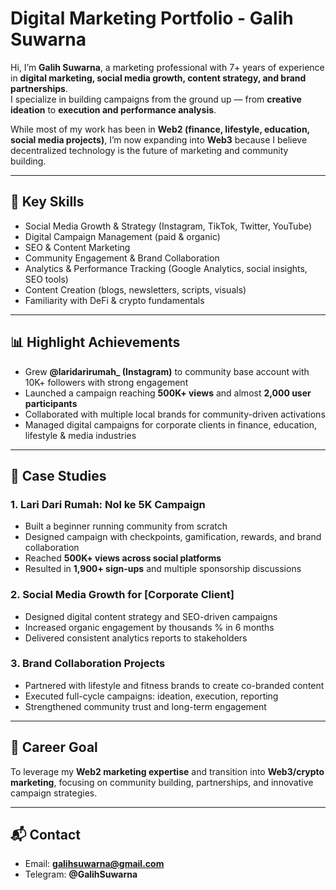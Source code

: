 # Digital Marketing Portfolio - Galih Suwarna

Hi, I’m **Galih Suwarna**, a marketing professional with 7+ years of experience in **digital marketing, social media growth, content strategy, and brand partnerships**.  
I specialize in building campaigns from the ground up — from **creative ideation** to **execution and performance analysis**.  

While most of my work has been in **Web2 (finance, lifestyle, education, social media projects)**, I’m now expanding into **Web3** because I believe decentralized technology is the future of marketing and community building.  

---

## 🔑 Key Skills
- Social Media Growth & Strategy (Instagram, TikTok, Twitter, YouTube)  
- Digital Campaign Management (paid & organic)  
- SEO & Content Marketing  
- Community Engagement & Brand Collaboration  
- Analytics & Performance Tracking (Google Analytics, social insights, SEO tools)  
- Content Creation (blogs, newsletters, scripts, visuals)  
- Familiarity with DeFi & crypto fundamentals  

---

## 📊 Highlight Achievements
- Grew **@laridarirumah_ (Instagram)** to community base account with 10K+ followers with strong engagement  
- Launched a campaign reaching **500K+ views** and almost **2,000 user participants**  
- Collaborated with multiple local brands for community-driven activations  
- Managed digital campaigns for corporate clients in finance, education, lifestyle & media industries  

---

## 📂 Case Studies
### 1. Lari Dari Rumah: Nol ke 5K Campaign
- Built a beginner running community from scratch  
- Designed campaign with checkpoints, gamification, rewards, and brand collaboration  
- Reached **500K+ views across social platforms**  
- Resulted in **1,900+ sign-ups** and multiple sponsorship discussions  

### 2. Social Media Growth for [Corporate Client]
- Designed digital content strategy and SEO-driven campaigns  
- Increased organic engagement by thousands % in 6 months  
- Delivered consistent analytics reports to stakeholders  

### 3. Brand Collaboration Projects
- Partnered with lifestyle and fitness brands to create co-branded content  
- Executed full-cycle campaigns: ideation, execution, reporting  
- Strengthened community trust and long-term engagement  

---

## 🎯 Career Goal
To leverage my **Web2 marketing expertise** and transition into **Web3/crypto marketing**, focusing on community building, partnerships, and innovative campaign strategies.  

---

## 📬 Contact
- Email: **galihsuwarna@gmail.com**  
- Telegram: **@GalihSuwarna**  
